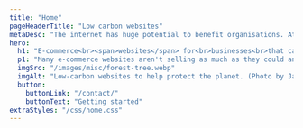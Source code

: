 ```yaml
---
title: "Home"
pageHeaderTitle: "Low carbon websites"
metaDesc: "The internet has huge potential to benefit organisations. AttractMore can help you increase your visibility and customer base with an effective web presence"
hero:
  h1: "E-commerce<br><span>websites</span> for<br>businesses<br>that care"
  p1: "Many e-commerce websites aren't selling as much as they could and business owners become frustrated. We create smooth, fast, secure, responsive e-commerce websites that help you sell more without costing the earth."
  imgSrc: "/images/misc/forest-tree.webp"
  imgAlt: "Low-carbon websites to help protect the planet. (Photo by Jan Huber https://unsplash.com/photos/green-leafed-tree-at-daytime-4OhFZSAT3sw)"
  button:
    buttonLink: "/contact/"
    buttonText: "Getting started"
extraStyles: "/css/home.css"
---
```

